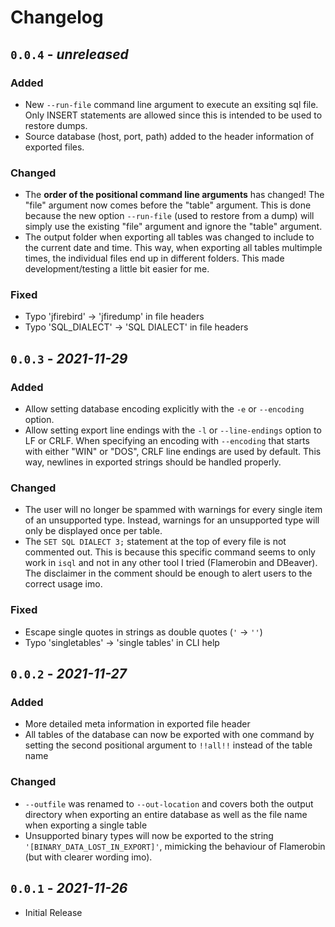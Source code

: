 Changelog
======================================================================

`0.0.4` - _unreleased_
----------------------------------------------------------------------

### Added

- New `--run-file` command line argument to execute an exsiting sql file. Only
  INSERT statements are allowed since this is intended to be used to restore
  dumps.
- Source database (host, port, path) added to the header information of exported
  files.

### Changed

- The **order of the positional command line arguments** has changed! The "file"
  argument now comes before the "table" argument. This is done because the new
  option `--run-file` (used to restore from a dump) will simply use the existing
  "file" argument and ignore the "table" argument.
- The output folder when exporting all tables was changed to include to the
  current date and time. This way, when exporting all tables multimple times,
  the individual files end up in different folders. This made
  development/testing a little bit easier for me.

### Fixed

- Typo 'jfirebird' -> 'jfiredump' in file headers
- Typo 'SQL_DIALECT' -> 'SQL DIALECT' in file headers

`0.0.3` - _2021-11-29_
----------------------------------------------------------------------

### Added

- Allow setting database encoding explicitly with the `-e` or `--encoding`
  option.
- Allow setting export line endings with the `-l` or `--line-endings` option to
  LF or CRLF. When specifying an encoding with `--encoding` that starts with
  either "WIN" or "DOS", CRLF line endings are used by default. This way,
  newlines in exported strings should be handled properly.

### Changed

- The user will no longer be spammed with warnings for every single item of an
  unsupported type. Instead, warnings for an unsupported type will only be
  displayed once per table.
- The `SET SQL DIALECT 3;` statement at the top of every file is not commented
  out. This is because this specific command seems to only work in `isql` and
  not in any other tool I tried (Flamerobin and DBeaver). The disclaimer in the
  comment should be enough to alert users to the correct usage imo.

### Fixed

- Escape single quotes in strings as double quotes (`'` -> `''`)
- Typo 'singletables' -> 'single tables' in CLI help

`0.0.2` - _2021-11-27_
----------------------------------------------------------------------

### Added

- More detailed meta information in exported file header
- All tables of the database can now be exported with one command by setting the
  second positional argument to `!!all!!` instead of the table name

### Changed

- `--outfile` was renamed to `--out-location` and covers both the output
  directory when exporting an entire database as well as the file name when
  exporting a single table
- Unsupported binary types will now be exported to the string
  `'[BINARY_DATA_LOST_IN_EXPORT]'`, mimicking the behaviour of Flamerobin (but
  with clearer wording imo).

`0.0.1` - _2021-11-26_
----------------------------------------------------------------------

- Initial Release